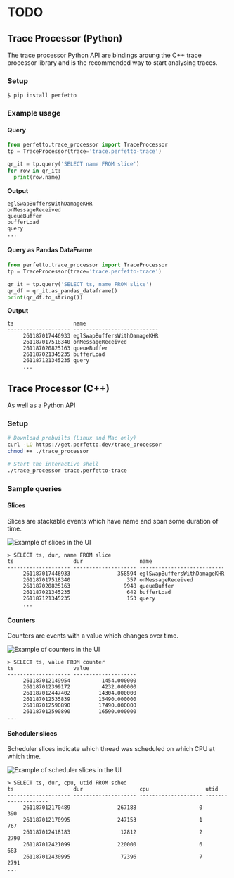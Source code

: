 # TODO

## Trace Processor (Python)

The trace processor Python API are bindings aroung the C++ trace processor
library and is the recommended way to start analysing traces.

### Setup

```
$ pip install perfetto
```

### Example usage

#### Query

```python
from perfetto.trace_processor import TraceProcessor
tp = TraceProcessor(trace='trace.perfetto-trace')

qr_it = tp.query('SELECT name FROM slice')
for row in qr_it:
  print(row.name)
```

**Output**

```
eglSwapBuffersWithDamageKHR
onMessageReceived
queueBuffer
bufferLoad
query
...
```

#### Query as Pandas DataFrame

```python
from perfetto.trace_processor import TraceProcessor
tp = TraceProcessor(trace='trace.perfetto-trace')

qr_it = tp.query('SELECT ts, name FROM slice')
qr_df = qr_it.as_pandas_dataframe()
print(qr_df.to_string())
```

**Output**

```
ts                   name
-------------------- ---------------------------
     261187017446933 eglSwapBuffersWithDamageKHR
     261187017518340 onMessageReceived
     261187020825163 queueBuffer
     261187021345235 bufferLoad
     261187121345235 query
     ...
```

## Trace Processor (C++)

As well as a Python API

### Setup

```bash
# Download prebuilts (Linux and Mac only)
curl -LO https://get.perfetto.dev/trace_processor
chmod +x ./trace_processor

# Start the interactive shell
./trace_processor trace.perfetto-trace
```

### Sample queries

#### Slices

Slices are stackable events which have name and span some duration of time.

![](/docs/images/slices.png 'Example of slices in the UI')

```
> SELECT ts, dur, name FROM slice
ts                   dur                  name
-------------------- -------------------- ---------------------------
     261187017446933               358594 eglSwapBuffersWithDamageKHR
     261187017518340                  357 onMessageReceived
     261187020825163                 9948 queueBuffer
     261187021345235                  642 bufferLoad
     261187121345235                  153 query
     ...
```

#### Counters

Counters are events with a value which changes over time.

![](/docs/images/counters.png 'Example of counters in the UI')

```
> SELECT ts, value FROM counter
ts                   value
-------------------- --------------------
     261187012149954          1454.000000
     261187012399172          4232.000000
     261187012447402         14304.000000
     261187012535839         15490.000000
     261187012590890         17490.000000
     261187012590890         16590.000000
...
```

#### Scheduler slices

Scheduler slices indicate which thread was scheduled on which CPU at which time.

![](/docs/images/sched-slices.png 'Example of scheduler slices in the UI')

```
> SELECT ts, dur, cpu, utid FROM sched
ts                   dur                  cpu                  utid
-------------------- -------------------- -------------------- --------------------
     261187012170489               267188                    0                  390
     261187012170995               247153                    1                  767
     261187012418183                12812                    2                 2790
     261187012421099               220000                    6                  683
     261187012430995                72396                    7                 2791
...
```
